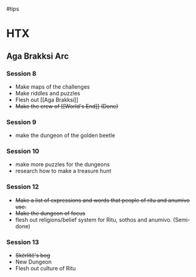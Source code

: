 #tips 
# HTX
## Aga Brakksi Arc
### Session 8
- Make maps of the challenges
- Make riddles and puzzles
- Flesh out [[Aga Brakksi]]
- ~~Make the crew of [[World's End]] (Done)~~

### Session 9
- make the dungeon of the golden beetle

### Session 10
- make more puzzles for the dungeons
- research how to make a treasure hunt

### Session 12
- ~~Make a list of expressions and words that people of ritu and anumivo use.~~
- ~~Make the dungeon of focus~~
- flesh out religions/belief system for Ritu, sothos and anumivo. (Semi-done)

### Session 13
- ~~Skërlitë's bog~~
- New Dungeon
- Flesh out culture of Ritu